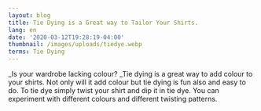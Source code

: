 ```yaml
---
layout: blog
title: Tie Dying is a Great way to Tailor Your Shirts.
lang: en
date: '2020-03-12T19:28:19-04:00'
thumbnail: /images/uploads/tiedye.webp
terms: Tie Dying
---
```

_Is your wardrobe lacking colour? _Tie dying is a great way to add colour to your shirts. Not only will it add colour but tie dying is fun also and easy to do. To tie dye simply twist your shirt and dip it in tie dye. You can experiment with different colours and different twisting patterns.

